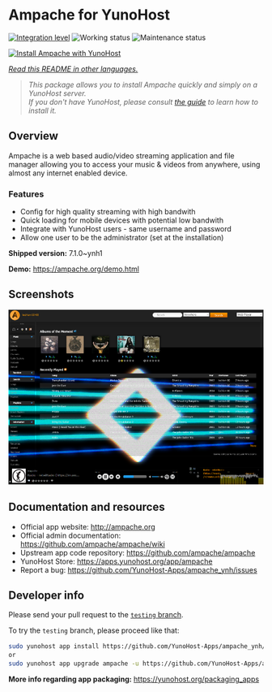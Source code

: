 <!--
N.B.: This README was automatically generated by <https://github.com/YunoHost/apps/tree/master/tools/readme_generator>
It shall NOT be edited by hand.
-->

# Ampache for YunoHost

[![Integration level](https://apps.yunohost.org/badge/integration/ampache)](https://ci-apps.yunohost.org/ci/apps/ampache/)
![Working status](https://apps.yunohost.org/badge/state/ampache)
![Maintenance status](https://apps.yunohost.org/badge/maintained/ampache)

[![Install Ampache with YunoHost](https://install-app.yunohost.org/install-with-yunohost.svg)](https://install-app.yunohost.org/?app=ampache)

*[Read this README in other languages.](./ALL_README.md)*

> *This package allows you to install Ampache quickly and simply on a YunoHost server.*  
> *If you don't have YunoHost, please consult [the guide](https://yunohost.org/install) to learn how to install it.*

## Overview

Ampache is a web based audio/video streaming application and file manager allowing you to access your music & videos from anywhere, using almost any internet enabled device.

### Features

 * Config for high quality streaming with high bandwith
 * Quick loading for mobile devices with potential low bandwith
 * Integrate with YunoHost users - same username and password
 * Allow one user to be the administrator (set at the installation)

**Shipped version:** 7.1.0~ynh1

**Demo:** <https://ampache.org/demo.html>

## Screenshots

![Screenshot of Ampache](./doc/screenshots/visualizer.png)

## Documentation and resources

- Official app website: <http://ampache.org>
- Official admin documentation: <https://github.com/ampache/ampache/wiki>
- Upstream app code repository: <https://github.com/ampache/ampache>
- YunoHost Store: <https://apps.yunohost.org/app/ampache>
- Report a bug: <https://github.com/YunoHost-Apps/ampache_ynh/issues>

## Developer info

Please send your pull request to the [`testing` branch](https://github.com/YunoHost-Apps/ampache_ynh/tree/testing).

To try the `testing` branch, please proceed like that:

```bash
sudo yunohost app install https://github.com/YunoHost-Apps/ampache_ynh/tree/testing --debug
or
sudo yunohost app upgrade ampache -u https://github.com/YunoHost-Apps/ampache_ynh/tree/testing --debug
```

**More info regarding app packaging:** <https://yunohost.org/packaging_apps>
